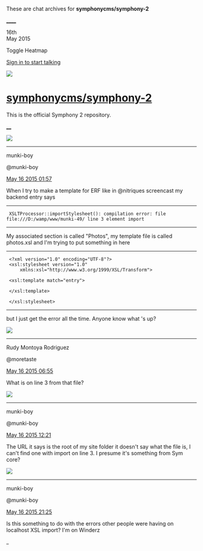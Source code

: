 These are chat archives for **symphonycms/symphony-2**

[__](/symphonycms/symphony-2/archives/2015/05/17)[__](/symphonycms/symphony-2/archives/2015/05/15)

16th  
May 2015

Toggle Heatmap

[Sign in to start talking](/login?action=login&button=archive-login)

![](https://avatars-02.gitter.im/group/iv/3/57542c45c43b8c601977197e?s=48)

#  [symphonycms/symphony-2](/symphonycms/symphony-2)

This is the official Symphony 2 repository.

[ __](/orgs/symphonycms/rooms "More symphonycms rooms")

![](https://avatars1.githubusercontent.com/u/4517581?v=3&s=30)

____

munki-boy

@munki-boy

[May 16 2015
01:57](https://gitter.im/symphonycms/symphony-2?at=5556a41a03c139b529e2ff83)

When I try to make a template for ERF like in @nitriques screencast my backend
entry says

____

    
    
     XSLTProcessor::importStylesheet(): compilation error: file file:///D:/wamp/www/munki-49/ line 3 element import

____

My associated section is called  "Photos", my template file is called
photos.xsl and I'm trying to put something in here

____

    
    
     <?xml version="1.0" encoding="UTF-8"?>
     <xsl:stylesheet version="1.0"
         xmlns:xsl="http://www.w3.org/1999/XSL/Transform">
    
     <xsl:template match="entry">
    
     </xsl:template>
    
     </xsl:stylesheet>

____

but I just get the error all the time. Anyone know what 's up?

![](https://avatars2.githubusercontent.com/u/857982?v=3&s=30)

____

Rudy Montoya Rodriguez

@moretaste

[May 16 2015
06:55](https://gitter.im/symphonycms/symphony-2?at=5556e9e203c139b529e30247)

What is on line 3 from that file?

![](https://avatars1.githubusercontent.com/u/4517581?v=3&s=30)

____

munki-boy

@munki-boy

[May 16 2015
12:21](https://gitter.im/symphonycms/symphony-2?at=55573638bb71b5b2298604e7)

The URL it says is the root of my site folder it doesn't say what the file is,
I can't find one with import on line 3. I presume it's something from Sym
core?

![](https://avatars1.githubusercontent.com/u/4517581?v=3&s=30)

____

munki-boy

@munki-boy

[May 16 2015
21:25](https://gitter.im/symphonycms/symphony-2?at=5557b5b4076ab5646e6de2c3)

Is this something to do with the errors other people were having on localhost
XSL import? I'm on Winderz

_

